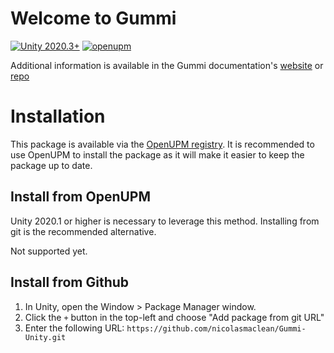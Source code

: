 # Welcome to Gummi

[![Unity 2020.3+](https://img.shields.io/badge/unity-2020.3%2B-blue.svg)](https://unity3d.com/get-unity/download)
[![openupm](https://img.shields.io/npm/v/com.nicolasmaclean.gummi?label=openupm&registry_uri=https://package.openupm.com)](https://openupm.com/packages/com.nicolasmaclean.gummi/)

Additional information is available in the Gummi documentation's [website](https://gummi.nicolasmaclean.com) or [repo](https://github.com/nicolasmaclean/Gummi-Docs)

# Installation

This package is available via the [OpenUPM registry](https://openupm.com/). It is recommended to use OpenUPM to install the package as it will make it easier to keep the package up to date.

## Install from OpenUPM

Unity 2020.1 or higher is necessary to leverage this method. Installing from git is the recommended alternative.

Not supported yet.

## Install from Github

1. In Unity, open the Window > Package Manager window.
2. Click the `+` button in the top-left and choose "Add package from git URL"
3. Enter the following URL: `https://github.com/nicolasmaclean/Gummi-Unity.git`
